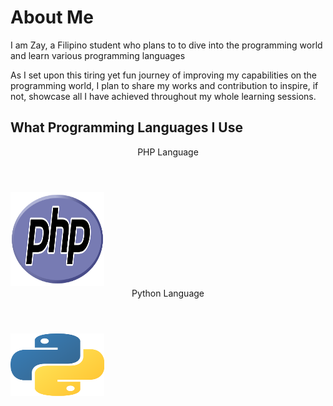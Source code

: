 # About Me

I am Zay, a Filipino student who plans to to dive into the programming world and learn various programming languages

As I set upon this tiring yet fun journey of improving my capabilities on the programming world, I plan to share my
works and contribution to inspire, if not, showcase all I have achieved throughout my whole learning sessions.

## What Programming Languages I Use
<DOCTYPE html>
<html>
  <header>
    <header style="text-align:center">PHP Language</header>
  </header>
  <body>
    <img src="images/languages/php.png", alt="php_logo", width="150", height="150">
  </body>
</html>
<html>
  <header>
    <header style="text-align:center">Python Language</header>
  </header>
  <body>
    <img src="images/languages/python.png", alt="python_logo", width="150", height="100">
  </body>
</html>
